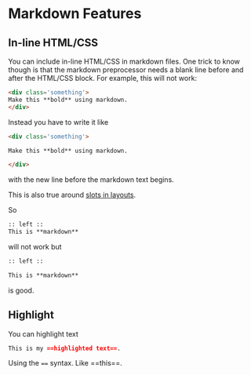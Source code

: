 # Markdown Features

## In-line HTML/CSS

You can include in-line HTML/CSS in markdown files. One trick to know though is that the markdown preprocessor needs a blank line before and after the HTML/CSS block. For example, this will not work:

```md
<div class='something'>
Make this **bold** using markdown.
</div>
```

Instead you have to write it like

```md
<div class='something'>

Make this **bold** using markdown.

</div>
```

with the new line before the markdown text begins.

This is also true around [slots in layouts](/layouts#slots).

So

```md
:: left ::
This is **markdown**
```

will not work but

```md
:: left ::

This is **markdown**
```

is good.

## Highlight

You can highlight text

```md
This is my ==highlighted text==.
```

Using the `==` syntax. Like ==this==.

